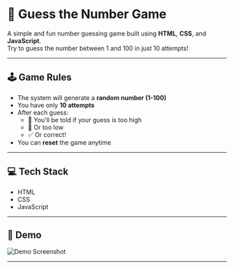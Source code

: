 # 🎯 Guess the Number Game

A simple and fun number guessing game built using **HTML**, **CSS**, and **JavaScript**.  
Try to guess the number between 1 and 100 in just 10 attempts!

---

## 🕹️ Game Rules

- The system will generate a **random number (1-100)**
- You have only **10 attempts**
- After each guess:
  - 🔼 You'll be told if your guess is too high
  - 🔽 Or too low
  - ✅ Or correct!
- You can **reset** the game anytime

---

## 💻 Tech Stack

- HTML
- CSS
- JavaScript

---

## 📸 Demo

![Demo Screenshot](<img width="1912" height="896" alt="demo png" src="https://github.com/user-attachments/assets/c6b13133-870a-412d-8769-c817e37af641" />
)

---
